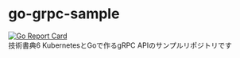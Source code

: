 # go-grpc-sample  
[![Go Report Card](https://goreportcard.com/badge/github.com/amber-lamp/go-grpc-sample)](https://goreportcard.com/report/github.com/amber-lamp/go-grpc-sample)  
技術書典6 KubernetesとGoで作るgRPC APIのサンプルリポジトリです